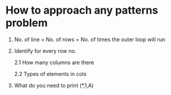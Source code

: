 # How to approach any patterns problem

1. No. of line = No. of rows = No. of times the outer loop will run

2. Identify for every row no.

   2.1 How many columns are there

   2.2 Types of elements in cols

3. What do you need to print (\*,1,A)
